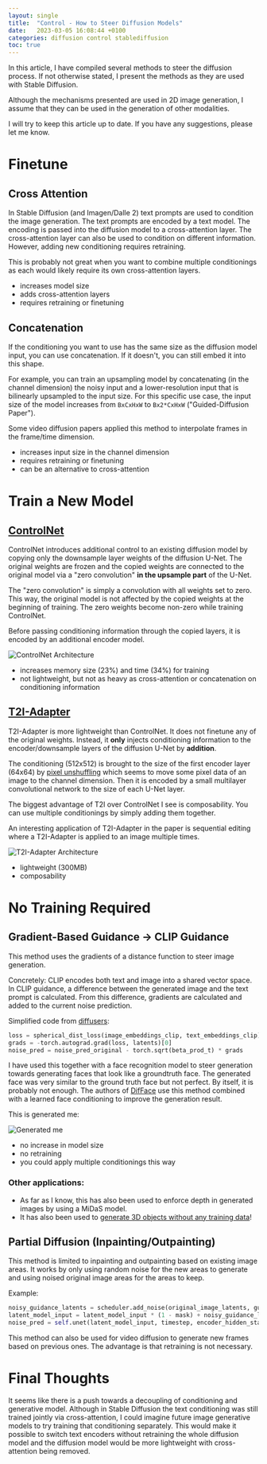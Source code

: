 ```yaml
---
layout: single
title:  "Control - How to Steer Diffusion Models"
date:   2023-03-05 16:08:44 +0100
categories: diffusion control stablediffusion
toc: true
---
```


In this article, I have compiled several methods to steer the diffusion process. If not otherwise stated, I present the methods as they are used with Stable Diffusion.

Although the mechanisms presented are used in 2D image generation, I assume that they can be used in the generation of other modalities.

I will try to keep this article up to date. If you have any suggestions, please let me know.

# Finetune

## Cross Attention

In Stable Diffusion (and Imagen/Dalle 2) text prompts are used to condition the image generation. The text prompts are encoded by a text model. The encoding is passed into the diffusion model to a cross-attention layer. The cross-attention layer can also be used to condition on different information. However, adding new conditioning requires retraining.

This is probably not great when you want to combine multiple conditionings as each would likely require its own cross-attention layers.

- increases model size
- adds cross-attention layers
- requires retraining or finetuning


## Concatenation

If the conditioning you want to use has the same size as the diffusion model input, you can use concatenation. If it doesn't, you can still embed it into this shape. 

For example, you can train an upsampling model by concatenating (in the channel dimension) the noisy input and a lower-resolution input that is bilinearly upsampled to the input size. For this specific use case, the input size of the model increases from `BxCxHxW` to `Bx2*CxHxW` ("Guided-Diffusion Paper").

Some video diffusion papers applied this method to interpolate frames in the frame/time dimension.

- increases input size in the channel dimension
- requires retraining or finetuning
- can be an alternative to cross-attention


# Train a New Model

## [ControlNet](https://github.com/lllyasviel/ControlNet)

ControlNet introduces additional control to an existing diffusion model by copying only the downsample layer weights of the diffusion U-Net. The original weights are frozen and the copied weights are connected to the original model via a "zero convolution" **in the upsample part** of the U-Net. 

The "zero convolution" is simply a convolution with all weights set to zero. This way, the original model is not affected by the copied weights at the beginning of training. The zero weights become non-zero while training ControlNet.

Before passing conditioning information through the copied layers, it is encoded by an additional encoder model.


![ControlNet Architecture]({{site.url}}/assets/images/controlnet.png)

- increases memory size (23%) and time (34%) for training
- not lightweight, but not as heavy as cross-attention or concatenation on conditioning information

## [T2I-Adapter](https://github.com/TencentARC/T2I-Adapter)

T2I-Adapter is more lightweight than ControlNet. It does not finetune any of the original weights. Instead, it **only** injects conditioning information to the encoder/downsample layers of the diffusion U-Net by **addition**. 

The conditioning (512x512) is brought to the size of the first encoder layer (64x64) by [pixel unshuffling](https://pytorch.org/docs/stable/generated/torch.nn.PixelUnshuffle.html) which seems to move some pixel data of an image to the channel dimension. Then it is encoded by a small multilayer convolutional network to the size of each U-Net layer. 

The biggest advantage of T2I over ControlNet I see is composability. You can use multiple conditionings by simply adding them together.

An interesting application of T2I-Adapter in the paper is sequential editing where a T2I-Adapter is applied to an image multiple times.

![T2I-Adapter Architecture]({{site.url}}/assets/images/sequential_edit_t2i_adapter.png)

- lightweight (300MB)
- composability




# No Training Required


## Gradient-Based Guidance -> CLIP Guidance

This method uses the gradients of a distance function to steer image generation.

Concretely: CLIP encodes both text and image into a shared vector space. In CLIP guidance, a difference between the generated image and the text prompt is calculated. From this difference, gradients are calculated and added to the current noise prediction.

Simplified code from [diffusers](https://github.com/huggingface/diffusers/blob/v0.13.1-patch/examples/community/clip_guided_stable_diffusion.py#L167):

```python
loss = spherical_dist_loss(image_embeddings_clip, text_embeddings_clip).mean() * clip_guidance_scale
grads = -torch.autograd.grad(loss, latents)[0]
noise_pred = noise_pred_original - torch.sqrt(beta_prod_t) * grads
```

I have used this together with a face recognition model to steer generation towards
generating faces that look like a groundtruth face.
The generated face was very similar to the ground truth face but not perfect. By itself, it is probably not enough. The authors of [DifFace](https://arxiv.org/abs/2212.06512) use this method combined with a learned face conditioning to improve the generation result.

This is generated me:

![Generated me]({{site.url}}/assets/images/target_philipp.png)

- no increase in model size
- no retraining
- you could apply multiple conditionings this way



### Other applications:

- As far as I know, this has also been used to enforce depth in generated images by using a MiDaS model.
- It has also been used to [generate 3D objects without any training data](https://hanhung.github.io/PureCLIPNeRF/)!




## Partial Diffusion (Inpainting/Outpainting)

This method is limited to inpainting and outpainting based on existing image areas. It works by only using random noise for the new areas to generate and using noised original image areas for the areas to keep.

Example:

```python
noisy_guidance_latents = scheduler.add_noise(original_image_latents, guidance_noise, timestep)
latent_model_input = latent_model_input * (1 - mask) + noisy_guidance_latents * mask
noise_pred = self.unet(latent_model_input, timestep, encoder_hidden_states=text_embeddings,).sample
```

This method can also be used for video diffusion to generate new frames based on previous ones. The advantage is that retraining is not necessary.

# Final Thoughts

It seems like there is a push towards a decoupling of conditioning and generative model. 
Although in Stable Diffusion the text conditioning was still trained jointly via cross-attention, I could imagine future image generative models to try training that conditioning separately. This would make it possible to switch text encoders without retraining the whole diffusion model and the diffusion model would be more lightweight with cross-attention being removed.